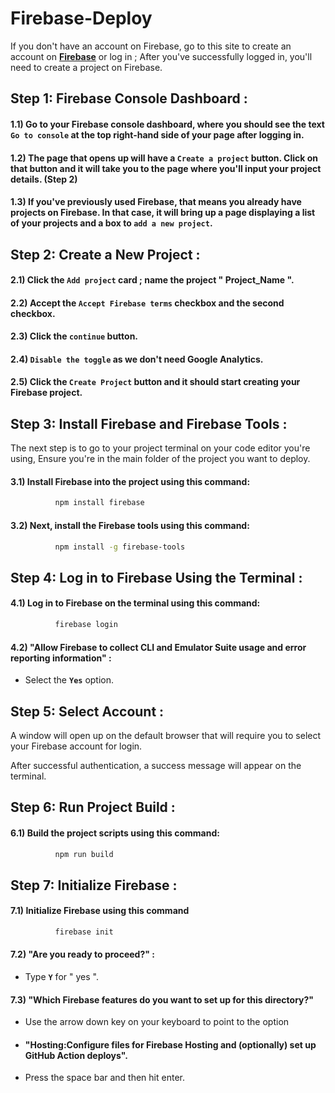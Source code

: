 # Firebase-Deploy

If you don't have an account on Firebase, go to this site to create an account on [**Firebase**](https://firebase.google.com/) or log in ;
After you've successfully logged in, you'll need to create a project on Firebase.

## Step 1: Firebase Console Dashboard :

#### 1.1)  Go to your Firebase console dashboard, where you should see the text **`Go to console`** at the top right-hand side of your page after logging in.

#### 1.2)  The page that opens up will have a **`Create a project`** button. Click on that button and it will take you to the page where you'll input your project details. (Step 2)

#### 1.3)  If you've previously used Firebase, that means you already have projects on Firebase. In that case, it will bring up a page displaying a list of your projects and a box to **`add a new project`**.



## Step 2: Create a New Project :

#### 2.1)  Click the **`Add project`** card ; name the project **" Project_Name "**.
   
#### 2.2)  Accept the **`Accept Firebase terms`** checkbox and the second checkbox.
   
#### 2.3)  Click the **`continue`** button. 

#### 2.4)  **`Disable the toggle`** as we don't need Google Analytics. 

#### 2.5)  Click the **`Create Project`** button and it should start creating your Firebase project.



## Step 3: Install Firebase and Firebase Tools :

   The next step is to go to your project terminal on your code editor you're using, 
   Ensure you're in the main folder of the project you want to deploy. 

#### 3.1)  Install Firebase into the project using this command:
   
```bash
          npm install firebase
```

#### 3.2)  Next, install the Firebase tools using this command:

```bash
          npm install -g firebase-tools
```



## Step 4: Log in to Firebase Using the Terminal :

#### 4.1)  Log in to Firebase on the terminal using this command: 

```bash
          firebase login
```


#### 4.2)  "Allow Firebase to collect CLI and Emulator Suite usage and error reporting information" :
   
-  Select the **`Yes`** option.



## Step 5: Select Account :

   A window will open up on the default browser that will require you to select your Firebase account for login.

   After successful authentication, a success message will appear on the terminal.



## Step 6: Run Project Build :

#### 6.1)  Build the project scripts using this command:

```bash
          npm run build 
```



## Step 7: Initialize Firebase :

#### 7.1)  Initialize Firebase using this command

```bash
          firebase init
```

#### 7.2)  "Are you ready to proceed?" :
   
-  Type **`Y`** for " yes ".

#### 7.3)  "Which Firebase features do you want to set up for this directory?"

   - Use the arrow down key on your keyboard to point to the option
   
   - #### "Hosting:Configure files for Firebase Hosting and (optionally) set up GitHub Action deploys".

   - Press the space bar and then hit enter.


